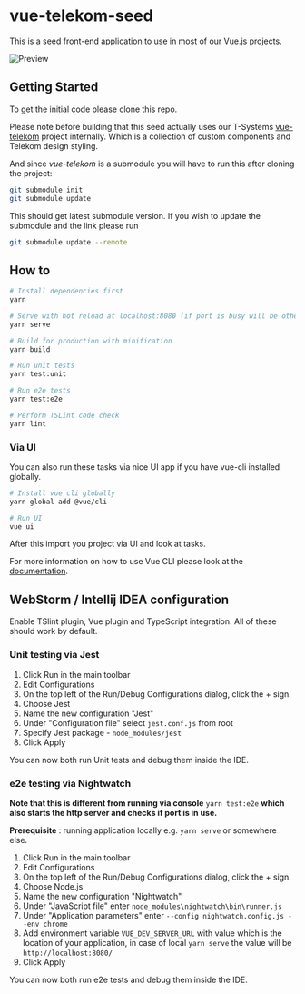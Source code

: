 # vue-telekom-seed

This is a seed front-end application to use in most of our Vue.js projects.

![Preview](https://raw.github.com/T-Systems-RUS/vue-telekom-seed/master/preview.gif)

## Getting Started

To get the initial code please clone this repo.

Please note before building that this seed actually uses our T-Systems 
[vue-telekom](https://github.com/T-Systems-RUS/vue-telekom) project internally.
Which is a collection of custom components and Telekom design styling. 

And since *vue-telekom* is a submodule you will have to run this after cloning the project:

```bash
git submodule init
git submodule update
```

This should get latest submodule version. If you wish to update the submodule and the link please run
```bash
git submodule update --remote
```

## How to

``` bash
# Install dependencies first
yarn

# Serve with hot reload at localhost:8080 (if port is busy will be other - see console)
yarn serve

# Build for production with minification
yarn build

# Run unit tests
yarn test:unit

# Run e2e tests
yarn test:e2e

# Perform TSLint code check
yarn lint
```

### Via UI

You can also run these tasks via nice UI app if you have vue-cli installed globally.
```bash
# Install vue cli globally
yarn global add @vue/cli

# Run UI
vue ui
```
After this import you project via UI and look at tasks.

For more information on how to use Vue CLI please look at the [documentation](https://cli.vuejs.org/guide/).

## WebStorm / Intellij IDEA configuration

Enable TSlint plugin, Vue plugin and TypeScript integration.
All of these should work by default.

### Unit testing via Jest

1. Click Run in the main toolbar
2. Edit Configurations
3. On the top left of the Run/Debug Configurations dialog, click the + sign.
4. Choose Jest
5. Name the new configuration "Jest"
6. Under "Configuration file" select `jest.conf.js` from root
7. Specify Jest package - `node_modules/jest`
8. Click Apply 

You can now both run Unit tests and debug them inside the IDE.

### e2e testing via Nightwatch

**Note that this is different from running via console** `yarn test:e2e` 
**which also starts the http server and checks if port is in use.**

**Prerequisite** : running application locally e.g. `yarn serve` or somewhere else.

1. Click Run in the main toolbar
2. Edit Configurations
3. On the top left of the Run/Debug Configurations dialog, click the + sign.
4. Choose Node.js
5. Name the new configuration "Nightwatch"
6. Under "JavaScript file" enter `node_modules\nightwatch\bin\runner.js`
7. Under "Application parameters" enter `--config nightwatch.config.js --env chrome`
8. Add environment variable `VUE_DEV_SERVER_URL` with value which is the location of your
 application, in case of local `yarn serve` the value will be `http://localhost:8080/`
9. Click Apply 

You can now both run e2e tests and debug them inside the IDE.
